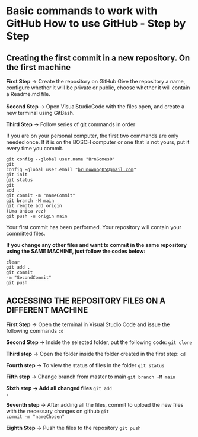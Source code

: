 # Basic commands to work with GitHub How to use GitHub - Step by Step

## Creating the first commit in a new repository. On the first machine

<strong>First Step</strong> → Create the repository on GitHub
Give the repository a name, configure whether it will be private or public, choose whether it will contain a Readme.md file.
<br>
<br>
<strong>Second Step</strong> → Open VisualStudioCode with the files open, and create a new terminal using GitBash.

<strong>Third Step</strong> → Follow series of git commands in order

If you are on your personal computer, the first two commands are only needed once. If it is on the BOSCH computer or one that is not yours, put it every time you commit.

<code>git config --global user.name "BrnGomes0"</code>
<br>
<code>git config -global user.email "brunownog05@gmail.com"</code>
<br>
<code>git init</code>
<br>
<code>git status</code>
<br>
<code>git add .</code>
<br>
<code>git commit -m "nameCommit" </code>
<br>
<code>git branch -M main</code>
<br>
<code>git remote add origin <link> (Uma única vez)</code>
<br>
<code>git push -u origin main</code>
<br>

Your first commit has been performed. Your repository will contain your committed files. 

<strong>If you change any other files and want to commit in the same repository using the SAME MACHINE, just follow the codes below:</strong>

<code>clear</code>
<br>
<code>git add .</code>
<br>
<code>git commit -m "SecondCommit"</code>
<br>
<code>git push</code> 
<br>
## ACCESSING THE REPOSITORY FILES ON A DIFFERENT MACHINE

<strong>First Step</strong> → Open the terminal in Visual Studio Code and issue the following commands
<code>cd <nameFile> </code>

<strong>Second Step</strong>  → Inside the selected folder, put the following code:
<code>git clone <LinkRepositoryAlreadyCreated></code>

<strong>Third step</strong> → Open the folder inside the folder created in the first step:
<code>cd <nameFile></code>

<strong>Fourth step</strong> → To view the status of files in the folder
<code>git status</code>

<strong>Fifth step</strong> → Change branch from master to main
<code>git branch -M main</code>

<strong>Sixth step → Add all changed files</strong>
<code>git add .</code>

<strong>Seventh step</strong> → After adding all the files, commit to upload the new files with the necessary changes on github
<code>git commit -m "nameChosen"</code>

<strong>Eighth Step</strong> → Push the files to the repository
<code>git push</code>
